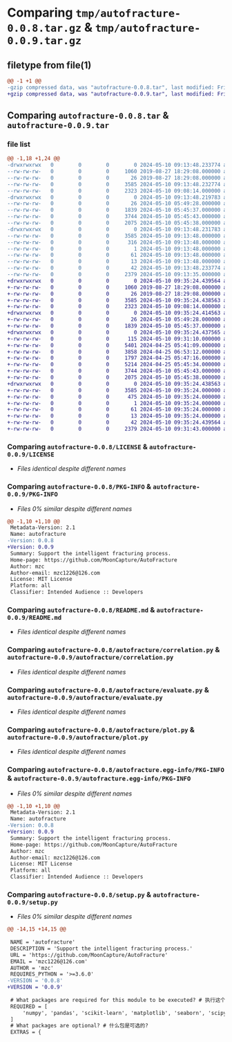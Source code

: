 # Comparing `tmp/autofracture-0.0.8.tar.gz` & `tmp/autofracture-0.0.9.tar.gz`

## filetype from file(1)

```diff
@@ -1 +1 @@
-gzip compressed data, was "autofracture-0.0.8.tar", last modified: Fri May 10 09:13:48 2024, max compression
+gzip compressed data, was "autofracture-0.0.9.tar", last modified: Fri May 10 09:35:24 2024, max compression
```

## Comparing `autofracture-0.0.8.tar` & `autofracture-0.0.9.tar`

### file list

```diff
@@ -1,18 +1,24 @@
-drwxrwxrwx   0        0        0        0 2024-05-10 09:13:48.233774 autofracture-0.0.8/
--rw-rw-rw-   0        0        0     1060 2019-08-27 18:29:08.000000 autofracture-0.0.8/LICENSE
--rw-rw-rw-   0        0        0       26 2019-08-27 18:29:08.000000 autofracture-0.0.8/MANIFEST.in
--rw-rw-rw-   0        0        0     3585 2024-05-10 09:13:48.232774 autofracture-0.0.8/PKG-INFO
--rw-rw-rw-   0        0        0     2323 2024-05-10 09:08:14.000000 autofracture-0.0.8/README.md
-drwxrwxrwx   0        0        0        0 2024-05-10 09:13:48.219783 autofracture-0.0.8/autofracture/
--rw-rw-rw-   0        0        0       26 2024-05-10 05:49:28.000000 autofracture-0.0.8/autofracture/__init__.py
--rw-rw-rw-   0        0        0     1839 2024-05-10 05:45:37.000000 autofracture-0.0.8/autofracture/correlation.py
--rw-rw-rw-   0        0        0     3744 2024-05-10 05:45:43.000000 autofracture-0.0.8/autofracture/evaluate.py
--rw-rw-rw-   0        0        0     2075 2024-05-10 05:45:38.000000 autofracture-0.0.8/autofracture/plot.py
-drwxrwxrwx   0        0        0        0 2024-05-10 09:13:48.231783 autofracture-0.0.8/autofracture.egg-info/
--rw-rw-rw-   0        0        0     3585 2024-05-10 09:13:48.000000 autofracture-0.0.8/autofracture.egg-info/PKG-INFO
--rw-rw-rw-   0        0        0      316 2024-05-10 09:13:48.000000 autofracture-0.0.8/autofracture.egg-info/SOURCES.txt
--rw-rw-rw-   0        0        0        1 2024-05-10 09:13:48.000000 autofracture-0.0.8/autofracture.egg-info/dependency_links.txt
--rw-rw-rw-   0        0        0       61 2024-05-10 09:13:48.000000 autofracture-0.0.8/autofracture.egg-info/requires.txt
--rw-rw-rw-   0        0        0       13 2024-05-10 09:13:48.000000 autofracture-0.0.8/autofracture.egg-info/top_level.txt
--rw-rw-rw-   0        0        0       42 2024-05-10 09:13:48.233774 autofracture-0.0.8/setup.cfg
--rw-rw-rw-   0        0        0     2379 2024-05-10 09:13:35.000000 autofracture-0.0.8/setup.py
+drwxrwxrwx   0        0        0        0 2024-05-10 09:35:24.439564 autofracture-0.0.9/
+-rw-rw-rw-   0        0        0     1060 2019-08-27 18:29:08.000000 autofracture-0.0.9/LICENSE
+-rw-rw-rw-   0        0        0       26 2019-08-27 18:29:08.000000 autofracture-0.0.9/MANIFEST.in
+-rw-rw-rw-   0        0        0     3585 2024-05-10 09:35:24.438563 autofracture-0.0.9/PKG-INFO
+-rw-rw-rw-   0        0        0     2323 2024-05-10 09:08:14.000000 autofracture-0.0.9/README.md
+drwxrwxrwx   0        0        0        0 2024-05-10 09:35:24.414563 autofracture-0.0.9/autofracture/
+-rw-rw-rw-   0        0        0       26 2024-05-10 05:49:28.000000 autofracture-0.0.9/autofracture/__init__.py
+-rw-rw-rw-   0        0        0     1839 2024-05-10 05:45:37.000000 autofracture-0.0.9/autofracture/correlation.py
+drwxrwxrwx   0        0        0        0 2024-05-10 09:35:24.437565 autofracture-0.0.9/autofracture/design/
+-rw-rw-rw-   0        0        0      115 2024-05-10 09:31:10.000000 autofracture-0.0.9/autofracture/design/__init__.py
+-rw-rw-rw-   0        0        0     5401 2024-04-25 05:41:09.000000 autofracture-0.0.9/autofracture/design/datapreprocess.py
+-rw-rw-rw-   0        0        0     3858 2024-04-25 06:53:12.000000 autofracture-0.0.9/autofracture/design/main.py
+-rw-rw-rw-   0        0        0     1797 2024-04-25 05:47:16.000000 autofracture-0.0.9/autofracture/design/opt.py
+-rw-rw-rw-   0        0        0     5214 2024-04-25 05:45:34.000000 autofracture-0.0.9/autofracture/design/production.py
+-rw-rw-rw-   0        0        0     3744 2024-05-10 05:45:43.000000 autofracture-0.0.9/autofracture/evaluate.py
+-rw-rw-rw-   0        0        0     2075 2024-05-10 05:45:38.000000 autofracture-0.0.9/autofracture/plot.py
+drwxrwxrwx   0        0        0        0 2024-05-10 09:35:24.438563 autofracture-0.0.9/autofracture.egg-info/
+-rw-rw-rw-   0        0        0     3585 2024-05-10 09:35:24.000000 autofracture-0.0.9/autofracture.egg-info/PKG-INFO
+-rw-rw-rw-   0        0        0      475 2024-05-10 09:35:24.000000 autofracture-0.0.9/autofracture.egg-info/SOURCES.txt
+-rw-rw-rw-   0        0        0        1 2024-05-10 09:35:24.000000 autofracture-0.0.9/autofracture.egg-info/dependency_links.txt
+-rw-rw-rw-   0        0        0       61 2024-05-10 09:35:24.000000 autofracture-0.0.9/autofracture.egg-info/requires.txt
+-rw-rw-rw-   0        0        0       13 2024-05-10 09:35:24.000000 autofracture-0.0.9/autofracture.egg-info/top_level.txt
+-rw-rw-rw-   0        0        0       42 2024-05-10 09:35:24.439564 autofracture-0.0.9/setup.cfg
+-rw-rw-rw-   0        0        0     2379 2024-05-10 09:31:43.000000 autofracture-0.0.9/setup.py
```

### Comparing `autofracture-0.0.8/LICENSE` & `autofracture-0.0.9/LICENSE`

 * *Files identical despite different names*

### Comparing `autofracture-0.0.8/PKG-INFO` & `autofracture-0.0.9/PKG-INFO`

 * *Files 0% similar despite different names*

```diff
@@ -1,10 +1,10 @@
 Metadata-Version: 2.1
 Name: autofracture
-Version: 0.0.8
+Version: 0.0.9
 Summary: Support the intelligent fracturing process.
 Home-page: https://github.com/MoonCapture/AutoFracture
 Author: mzc
 Author-email: mzc1226@126.com
 License: MIT License
 Platform: all
 Classifier: Intended Audience :: Developers
```

### Comparing `autofracture-0.0.8/README.md` & `autofracture-0.0.9/README.md`

 * *Files identical despite different names*

### Comparing `autofracture-0.0.8/autofracture/correlation.py` & `autofracture-0.0.9/autofracture/correlation.py`

 * *Files identical despite different names*

### Comparing `autofracture-0.0.8/autofracture/evaluate.py` & `autofracture-0.0.9/autofracture/evaluate.py`

 * *Files identical despite different names*

### Comparing `autofracture-0.0.8/autofracture/plot.py` & `autofracture-0.0.9/autofracture/plot.py`

 * *Files identical despite different names*

### Comparing `autofracture-0.0.8/autofracture.egg-info/PKG-INFO` & `autofracture-0.0.9/autofracture.egg-info/PKG-INFO`

 * *Files 0% similar despite different names*

```diff
@@ -1,10 +1,10 @@
 Metadata-Version: 2.1
 Name: autofracture
-Version: 0.0.8
+Version: 0.0.9
 Summary: Support the intelligent fracturing process.
 Home-page: https://github.com/MoonCapture/AutoFracture
 Author: mzc
 Author-email: mzc1226@126.com
 License: MIT License
 Platform: all
 Classifier: Intended Audience :: Developers
```

### Comparing `autofracture-0.0.8/setup.py` & `autofracture-0.0.9/setup.py`

 * *Files 0% similar despite different names*

```diff
@@ -14,15 +14,15 @@
   
 NAME = 'autofracture'
 DESCRIPTION = 'Support the intelligent fracturing process.'
 URL = 'https://github.com/MoonCapture/AutoFracture'
 EMAIL = 'mzc1226@126.com'
 AUTHOR = 'mzc'
 REQUIRES_PYTHON = '>=3.6.0'
-VERSION = '0.0.8'
+VERSION = '0.0.9'
 
 # What packages are required for this module to be executed? # 执行这个模块需要什么包?
 REQUIRED = [
     'numpy', 'pandas', 'scikit-learn', 'matplotlib', 'seaborn', 'scipy','autogluon'
 ]
 # What packages are optional? # 什么包是可选的?
 EXTRAS = {
```

